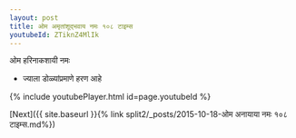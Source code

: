 ```yaml
---
layout: post
title: ओम अमृतांशूद्भवाय नमः १०८ टाइम्स
youtubeId: ZTiknZ4MlIk
---
```

 
 
 ओम हरिनाकशायी नमः  
 
 -  ज्याला डोळ्यांप्रमाणे हरण आहे 
 
  
 
  
 
 
 
 
 
 


{% include youtubePlayer.html id=page.youtubeId %}
 
[Next]({{ site.baseurl }}{% link  split2/_posts/2015-10-18-ओम अनायाया नमः  १०८ टाइम्स.md%})
 
